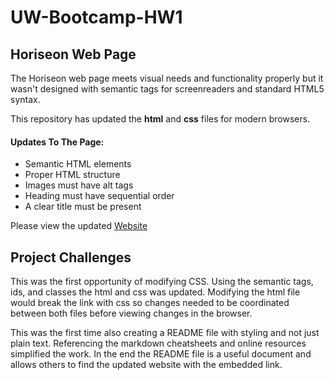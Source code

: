 # UW-Bootcamp-HW1

## Horiseon Web Page

The Horiseon web page meets visual needs and functionality properly but it wasn't designed with semantic tags for screenreaders and standard HTML5 syntax.

This repository has updated the **html** and **css** files for modern browsers.

#### Updates To The Page:
* Semantic HTML elements
* Proper HTML structure
* Images must have alt tags
* Heading must have sequential order
* A clear title must be present

Please view the updated [Website](https://dancornutt.github.io/UW-Bootcamp-HW1/)

## Project Challenges

This was the first opportunity of modifying CSS. Using the semantic tags, ids, and classes the html and css was updated. Modifying the html file would break the link with css so changes needed to be coordinated between both files before viewing changes in the browser.

This was the first time also creating a README file with styling and not just plain text. Referencing the markdown cheatsheets and online resources simplified the work. In the end the README file is a useful document and allows others to find the updated website with the embedded link.